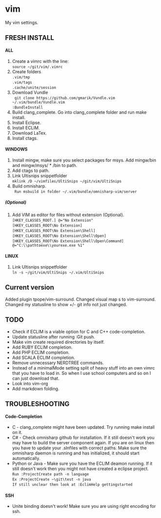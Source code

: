 vim
===

My vim settings.


## FRESH INSTALL

#### ALL

1. Create a vimrc with the line:  
``source ~/git/vim/.vimrc``  
2. Create folders  
``.vim/tmp``  
``.vim/tags``  
``.cache/unite/session``  
3. Download Vundle  
`` git clone https://github.com/gmarik/Vundle.vim ~/.vim/bundle/Vundle.vim``  
`` :BundleInstall ``  
5. Build clang_complete. Go into clang_complete folder and run make install.
6. Install Eclipse.
7. Install ECLIM.
8. Download LaTex.
9. Install ctags.

#### WINDOWS

1. Install mingw, make sure you select packages for msys. Add mingw/bin and mingw/msys/ * /bin to path.
2. Add ctags to path.
3. Link Ultisnips snippetfolder  
``mklink /D ~/vimfiles/UltiSnips ~/git/vim/UltiSnips``  
4. Build omnisharp.  
`` Run msbuild in folder ~/.vim/bundle/omnisharp-vim/server``  

##### (Optional)

1. Add VIM as editor for files without extension (Optional).  
``[HKEY_CLASSES_ROOT.] @="No Extension"``  
``[HKEY_CLASSES_ROOT\No Extension]``  
``[HKEY_CLASSES_ROOT\No Extension\Shell]``  
``[HKEY_CLASSES_ROOT\No Extension\Shell\Open]``  
``[HKEY_CLASSES_ROOT\No Extension\Shell\Open\Command] @="C:\\pathtoexe\\yourexe.exe %1"``

#### LINUX

1. Link Ultisnips snippetfolder  
``ln -s ~/git/vim/UltiSnips ~/.vim/UltiSnips``  

## Current version
Added plugin tpope/vim-surround.
Changed visual map s to vim-surround.
Changed my statusline to show +/- git info not just changed.

## TODO

* Check if ECLIM is a viable option for C and C++ code-completion.
* Update statusline after running :Git push.
* Make vim create required directories by itself.
* Add RUBY ECLIM completion.
* Add PHP ECLIM completion.
* Add SCALA ECLIM completion.
* Remove unnecessary NERDTREE commands.
* Instead of a minimalMode setting split of heavy stuff into an own vimrc that you have to load in. So when I use school computers and so on I can just download that.
* Look into vim-org
* Add markdown folding.

## TROUBLESHOOTING

#### Code-Completion

* C - clang_complete might have been updated. Try running make install on it.
* C# - Check omnisharp github for installation. If it still doesn't work you may have to build the server component again. If you are on linux then you have to update your .slnfiles with correct paths. Make sure the omnisharp daemon is running and has initialized, it should start automatically.
* Python or Java - Make sure you have the ECLIM deamon running. If it still doesn't work then you might not have created a eclipse project.  
``Run :ProjectCreate path -n language``  
``Ex :ProjectCreate ~\git\test -n java``  
``If still unclear then look at :EclimHelp gettingstarted``  

#### SSH

* Unite binding doesn't work! Make sure you are using right encoding for ssh.
